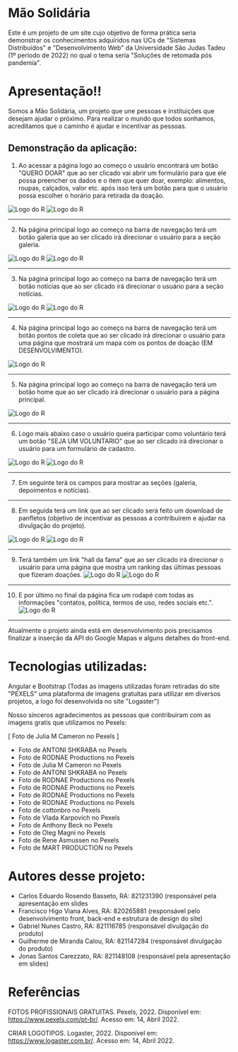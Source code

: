 # Mão Solidária

Este é um projeto de um site cujo objetivo de forma prática seria demonstrar os conhecimentos adquiridos nas UCs de "Sistemas Distribuídos" e "Desenvolvimento Web" da Universidade São Judas Tadeu (1º período de 2022) no qual o tema seria "Soluções de retomada pós pandemia".

# Apresentação!!
Somos a Mão Solidária, um projeto que une pessoas e instituições que desejam ajudar o próximo.
Para realizar o mundo que todos sonhamos, acreditamos que o caminho é ajudar e incentivar as pessoas.


## Demonstração da aplicação: 
1. Ao acessar a página logo ao começo o usuário encontrará um botão "QUERO DOAR" que ao ser clicado vai abrir um formulário para que ele possa preencher os dados e o item que quer doar, exemplo: alimentos, roupas, calçados, valor etc. após isso terá um botão para que o usuário possa escolher o horário para retirada da doação.

![Logo do R](https://coruscating-dodol-001caf.netlify.app/Slide1.JPG)
![Logo do R](https://coruscating-dodol-001caf.netlify.app/Slide2.JPG)
***
2. Na página principal logo ao começo na barra de navegação terá um botão galeria que ao ser clicado irá direcionar o usuário para a seção galeria.

![Logo do R](https://coruscating-dodol-001caf.netlify.app/Slide3.JPG)
![Logo do R](https://coruscating-dodol-001caf.netlify.app/Slide4.JPG)
***

3. Na página principal logo ao começo na barra de navegação terá um botão notícias que ao ser clicado irá direcionar o usuário para a seção notícias.

![Logo do R](https://coruscating-dodol-001caf.netlify.app/Slide5.JPG)
![Logo do R](https://coruscating-dodol-001caf.netlify.app/Slide6.JPG)
***
4. Na página principal logo ao começo na barra de navegação terá um botão pontos de coleta que ao ser clicado irá direcionar o usuário para uma página que mostrará um mapa com os pontos de doação (EM DESENVOLVIMENTO).

![Logo do R](https://coruscating-dodol-001caf.netlify.app/Slide7.JPG)
***

5. Na página principal logo ao começo na barra de navegação terá um botão home que ao ser clicado irá direcionar o usuário para a página principal.

![Logo do R](https://coruscating-dodol-001caf.netlify.app/Slide8.JPG)
***

6. Logo mais abaixo caso o usuário queira participar como voluntário terá um botão "SEJA UM VOLUNTARIO" que ao ser clicado irá direcionar o usuário para um formulário de cadastro.

![Logo do R](https://coruscating-dodol-001caf.netlify.app/Slide9.JPG)
![Logo do R](https://coruscating-dodol-001caf.netlify.app/Slide10.JPG)
***

7. Em seguinte terá os campos para mostrar as seções (galeria, depoimentos e notícias).
***

8. Em seguida terá um link que ao ser clicado será feito um download de panfletos (objetivo de incentivar as pessoas a contribuírem e ajudar na divulgação do projeto).

![Logo do R](https://coruscating-dodol-001caf.netlify.app/Slide11.JPG)
![Logo do R](https://coruscating-dodol-001caf.netlify.app/Slide12.JPG)
***

9. Terá também um link "hall da fama" que ao ser clicado irá direcionar o usuário para uma página que mostra um ranking das últimas pessoas que fizeram doações.
![Logo do R](https://coruscating-dodol-001caf.netlify.app/Slide13.JPG)
![Logo do R](https://coruscating-dodol-001caf.netlify.app/Slide14.JPG)
***
10. E por último no final da página fica um rodapé com todas as informações "contatos, política, termos de uso, redes sociais etc.".
![Logo do R](https://coruscating-dodol-001caf.netlify.app/Slide15.JPG)
***

Atualmente o projeto ainda está em desenvolvimento pois precisamos finalizar a inserção da API do Google Mapas e alguns detalhes do front-end.

# Tecnologias utilizadas:
Angular e Bootstrap
(Todas as imagens utilizadas foram retiradas do site "PEXELS" uma plataforma de imagens gratuitas para utilizar em diversos projetos, a logo foi desenvolvida no site "Logaster")

Nosso sinceros agradecimentos as pessoas que contribuiram com as imagens gratis que utilizamos no Pexels:

[ Foto de Julia M Cameron no Pexels ]
- Foto de ANTONI SHKRABA no Pexels
- Foto de RODNAE Productions no Pexels
- Foto de Julia M Cameron no Pexels
- Foto de ANTONI SHKRABA no Pexels
- Foto de RODNAE Productions no Pexels
- Foto de RODNAE Productions no Pexels
- Foto de RODNAE Productions no Pexels
- Foto de RODNAE Productions no Pexels
- Foto de cottonbro no Pexels
- Foto de Vlada Karpovich no Pexels
- Foto de Anthony Beck no Pexels
- Foto de Oleg Magni no Pexels
- Foto de Rene Asmussen no Pexels
- Foto de MART PRODUCTION no Pexels

# Autores desse projeto: 
- Carlos Eduardo Rosendo Basseto, RA: 821231390 (responsável pela apresentação em slides
- Francisco Higo Viana Alves, RA: 820265881 (responsável pelo desenvolvimento front, back-end e estrutura de design do site)
- Gabriel Nunes Castro, RA: 821116785 (responsável divulgação do produto)
- Guilherme de Miranda Calou, RA: 821147284 (responsável divulgação do produto)
- Jonas Santos Carezzato, RA: 821148108 (responsável pela apresentação em slides)

# Referências
FOTOS PROFISSIONAIS GRATUITAS. Pexels, 2022. Disponível em: <https://www.pexels.com/pt-br/>. Acesso em: 14, Abril 2022.

CRIAR LOGOTIPOS. Logaster, 2022. Disponível em: <https://www.logaster.com.br/>. Acesso em: 14, Abril 2022.

